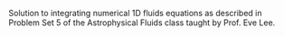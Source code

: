 Solution to integrating numerical 1D fluids equations as described in Problem Set 5 of the Astrophysical Fluids class taught by Prof. Eve Lee.

